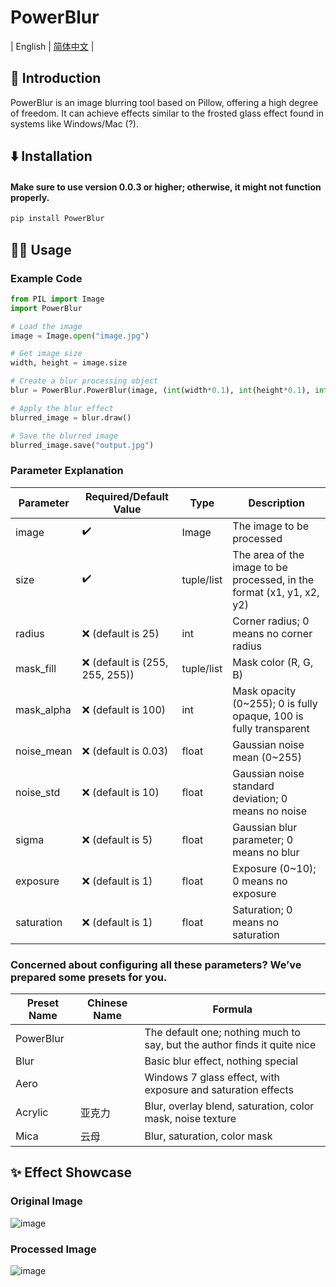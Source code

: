 # PowerBlur

| English | [简体中文](https://github.com/xiaosuyyds/PowerBlur/blob/master/README_ZH.md) |

## 📖 Introduction

PowerBlur is an image blurring tool based on Pillow, offering a high degree of freedom. It can achieve effects similar to the frosted glass effect found in systems like Windows/Mac (?). 

## ⬇️ Installation

#### Make sure to use version 0.0.3 or higher; otherwise, it might not function properly.

```bash
pip install PowerBlur
```

## 🧑‍💻 Usage

### Example Code
```python
from PIL import Image
import PowerBlur

# Load the image
image = Image.open("image.jpg")

# Get image size
width, height = image.size

# Create a blur processing object
blur = PowerBlur.PowerBlur(image, (int(width*0.1), int(height*0.1), int(width*0.9), int(height*0.9)))

# Apply the blur effect
blurred_image = blur.draw()

# Save the blurred image
blurred_image.save("output.jpg")
```

### Parameter Explanation

| Parameter  | Required/Default Value          | Type       | Description                                                           |
|------------|---------------------------------|------------|-----------------------------------------------------------------------|
| image      | ✔️                              | Image      | The image to be processed                                             |
| size       | ✔️                              | tuple/list | The area of the image to be processed, in the format (x1, y1, x2, y2) |
| radius     | ❌ (default is 25)               | int        | Corner radius; 0 means no corner radius                               |
| mask_fill  | ❌ (default is (255, 255, 255))  | tuple/list | Mask color (R, G, B)                                                  |
| mask_alpha | ❌ (default is 100)              | int        | Mask opacity (0~255); 0 is fully opaque, 100 is fully transparent     |
| noise_mean | ❌ (default is 0.03)             | float      | Gaussian noise mean (0~255)                                           |
| noise_std  | ❌ (default is 10)               | float      | Gaussian noise standard deviation; 0 means no noise                   |
| sigma      | ❌ (default is 5)                | float      | Gaussian blur parameter; 0 means no blur                              |
| exposure   | ❌ (default is 1)                | float      | Exposure (0~10); 0 means no exposure                                  |
| saturation | ❌ (default is 1)                | float      | Saturation; 0 means no saturation                                     |

### Concerned about configuring all these parameters? We’ve prepared some presets for you.

| Preset Name | Chinese Name | Formula                                                                  |
|-------------|--------------|--------------------------------------------------------------------------|
| PowerBlur   |              | The default one; nothing much to say, but the author finds it quite nice |
| Blur        |              | Basic blur effect, nothing special                                       |
| Aero        |              | Windows 7 glass effect, with exposure and saturation effects             |
| Acrylic     | 亚克力          | Blur, overlay blend, saturation, color mask, noise texture               |
| Mica        | 云母           | Blur, saturation, color mask                                             |

## ✨ Effect Showcase

### Original Image
![image](https://cdn.jsdelivr.net/gh/xiaosuyyds/PowerBlur@master/example.jpg)

### Processed Image
![image](https://cdn.jsdelivr.net/gh/xiaosuyyds/PowerBlur@master/example_output.jpg)
